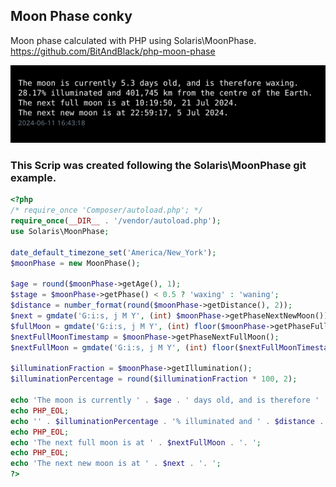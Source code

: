 ## Moon Phase conky 
Moon phase calculated with PHP using Solaris\MoonPhase. 
https://github.com/BitAndBlack/php-moon-phase

![](moon_phase_screen.png)

### This Scrip was created following the Solaris\MoonPhase git example. 

```php
<?php
/* require_once 'Composer/autoload.php'; */
require_once(__DIR__ . '/vendor/autoload.php');
use Solaris\MoonPhase;

date_default_timezone_set('America/New_York');
$moonPhase = new MoonPhase();

$age = round($moonPhase->getAge(), 1);
$stage = $moonPhase->getPhase() < 0.5 ? 'waxing' : 'waning';
$distance = number_format(round($moonPhase->getDistance(), 2));
$next = gmdate('G:i:s, j M Y', (int) $moonPhase->getPhaseNextNewMoon());
$fullMoon = gmdate('G:i:s, j M Y', (int) floor($moonPhase->getPhaseFullMoon()));
$nextFullMoonTimestamp = $moonPhase->getPhaseNextFullMoon();
$nextFullMoon = gmdate('G:i:s, j M Y', (int) floor($nextFullMoonTimestamp));

$illuminationFraction = $moonPhase->getIllumination();
$illuminationPercentage = round($illuminationFraction * 100, 2);

echo 'The moon is currently ' . $age . ' days old, and is therefore ' . $stage . '. '    ;
echo PHP_EOL;
echo '' . $illuminationPercentage . '% illuminated and ' . $distance . ' km from the centre of the Earth. ';
echo PHP_EOL;
echo 'The next full moon is at ' . $nextFullMoon . '. ';
echo PHP_EOL;
echo 'The next new moon is at ' . $next . '. ';
?>

```